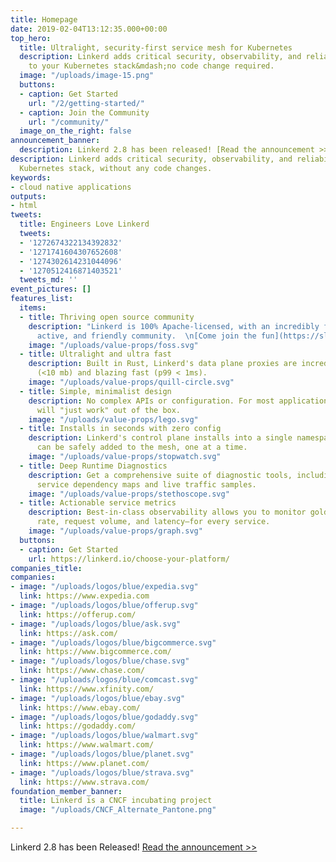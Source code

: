 ```yaml
---
title: Homepage
date: 2019-02-04T13:12:35.000+00:00
top_hero:
  title: Ultralight, security-first service mesh for Kubernetes
  description: Linkerd adds critical security, observability, and reliability features
    to your Kubernetes stack&mdash;no code change required.
  image: "/uploads/image-15.png"
  buttons:
  - caption: Get Started
    url: "/2/getting-started/"
  - caption: Join the Community
    url: "/community/"
  image_on_the_right: false
announcement_banner:
  description: Linkerd 2.8 has been released! [Read the announcement >>](/2020/06/09/announcing-linkerd-2.8/)
description: Linkerd adds critical security, observability, and reliability to your
  Kubernetes stack, without any code changes.
keywords:
- cloud native applications
outputs:
- html
tweets:
  title: Engineers Love Linkerd
  tweets:
  - '1272674322134392832'
  - '1271741604307652608'
  - '1274302614231044096'
  - '1270512416871403521'
  tweets_md: ''
event_pictures: []
features_list:
  items:
  - title: Thriving open source community
    description: "Linkerd is 100% Apache-licensed, with an incredibly fast-growing,
      active, and friendly community.  \n[Come join the fun](https://slack.linkerd.io/)!"
    image: "/uploads/value-props/foss.svg"
  - title: Ultralight and ultra fast
    description: Built in Rust, Linkerd's data plane proxies are incredibly small
      (<10 mb) and blazing fast (p99 < 1ms).
    image: "/uploads/value-props/quill-circle.svg"
  - title: Simple, minimalist design
    description: No complex APIs or configuration. For most applications, Linkerd
      will "just work" out of the box.
    image: "/uploads/value-props/lego.svg"
  - title: Installs in seconds with zero config
    description: Linkerd's control plane installs into a single namespace, and services
      can be safely added to the mesh, one at a time.
    image: "/uploads/value-props/stopwatch.svg"
  - title: Deep Runtime Diagnostics
    description: Get a comprehensive suite of diagnostic tools, including automatic
      service dependency maps and live traffic samples.
    image: "/uploads/value-props/stethoscope.svg"
  - title: Actionable service metrics
    description: Best-in-class observability allows you to monitor golden metrics—success
      rate, request volume, and latency—for every service.
    image: "/uploads/value-props/graph.svg"
  buttons:
  - caption: Get Started
    url: https://linkerd.io/choose-your-platform/
companies_title: 
companies:
- image: "/uploads/logos/blue/expedia.svg"
  link: https://www.expedia.com
- image: "/uploads/logos/blue/offerup.svg"
  link: https://offerup.com/
- image: "/uploads/logos/blue/ask.svg"
  link: https://ask.com/
- image: "/uploads/logos/blue/bigcommerce.svg"
  link: https://www.bigcommerce.com/
- image: "/uploads/logos/blue/chase.svg"
  link: https://www.chase.com/
- image: "/uploads/logos/blue/comcast.svg"
  link: https://www.xfinity.com/
- image: "/uploads/logos/blue/ebay.svg"
  link: https://www.ebay.com/
- image: "/uploads/logos/blue/godaddy.svg"
  link: https://godaddy.com/
- image: "/uploads/logos/blue/walmart.svg"
  link: https://www.walmart.com/
- image: "/uploads/logos/blue/planet.svg"
  link: https://www.planet.com/
- image: "/uploads/logos/blue/strava.svg"
  link: https://www.strava.com/
foundation_member_banner:
  title: Linkerd is a CNCF incubating project
  image: "/uploads/CNCF_Alternate_Pantone.png"

---
```

Linkerd 2.8 has been Released! [Read the announcement >>](https://linkerd.io/2020/06/09/announcing-linkerd-2.8/)
